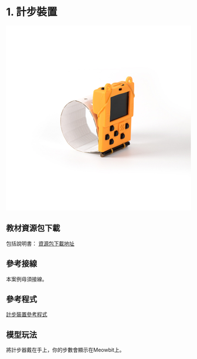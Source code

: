 # 1. 計步裝置

![](../../images/step.jpg)

## 教材資源包下載

包括說明書： [資源包下載地址](https://drive.google.com/drive/folders/16T0mfS0QbxXfHf4GvNz62Xd2x8dvOq4m?usp=sharing)

## 參考接線

本案例毋須接線。

## 參考程式

[計步裝置參考程式](https://makecode.com/_8y80L58cDYL2)

## 模型玩法

將計步器戴在手上，你的步數會顯示在Meowbit上。